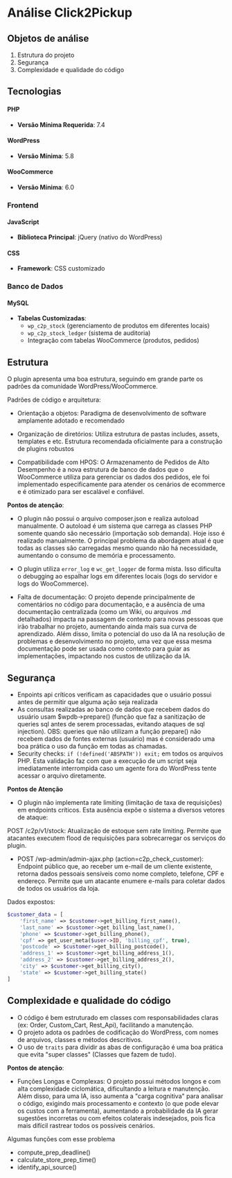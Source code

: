 # Análise Click2Pickup

## Objetos de análise

1. Estrutura do projeto
2. Segurança
3. Complexidade e qualidade do código

## Tecnologias

#### PHP
- **Versão Mínima Requerida**: 7.4

#### WordPress
- **Versão Mínima**: 5.8

#### WooCommerce
- **Versão Mínima**: 6.0

### Frontend

#### JavaScript
- **Biblioteca Principal**: jQuery (nativo do WordPress)

#### CSS
- **Framework**: CSS customizado

### Banco de Dados

#### MySQL
- **Tabelas Customizadas**:
  - `wp_c2p_stock` (gerenciamento de produtos em diferentes locais)
  - `wp_c2p_stock_ledger` (sistema de auditoria)
  - Integração com tabelas WooCommerce (produtos, pedidos)

## Estrutura

O plugin apresenta uma boa estrutura, seguindo em grande parte os padrões da comunidade WordPress/WooCommerce.

Padrões de código e arquitetura:

- Orientação a objetos: Paradigma de desenvolvimento de software amplamente adotado e recomendado

- Organização de diretórios: Utiliza estrutura de pastas includes, assets, templates e etc. Estrutura recomendada oficialmente para a construção de plugins robustos

- Compatibilidade com HPOS: O Armazenamento de Pedidos de Alto Desempenho é a nova estrutura de banco de dados que o WooCommerce utiliza para gerenciar os dados dos pedidos, ele foi implementado especificamente para atender os cenários de ecommerce e é otimizado para ser escalável e confiável.

**Pontos de atenção**:
- O plugin não possui o arquivo composer.json e realiza autoload manualmente. O autoload é um sistema que carrega as classes PHP somente quando são necessário (importação sob demanda). Hoje isso é realizado manualmente. O principal problema da abordagem atual é que todas as classes são carregadas mesmo quando não há necessidade, aumentando o consumo de memória e processamento.

- O plugin utiliza `error_log` e `wc_get_logger` de forma mista. Isso dificulta o debugging ao espalhar logs em diferentes locais (logs do servidor e logs do WooCommerce).

- Falta de documentação: O projeto depende principalmente de comentários no código para documentação, e a ausência de uma documentação centralizada (como um Wiki, ou arquivos .md detalhados) 
impacta na passagem de contexto para novas pessoas que irão trabalhar no projeto, aumentando ainda mais sua curva de aprendizado. Além disso, limita o potencial do uso da IA na resolução de problemas e desenvolvimento no projeto, uma vez que essa mesma documentação pode ser usada como contexto para guiar as implementações, impactando nos custos de utilização da IA.

## Segurança

- Enpoints api críticos verificam as capacidades que o usuário possui antes de permitir que alguma ação seja realizada
- As consultas realizadas ao banco de dados que recebem dados do usuário usam $wpdb->prepare() (função que faz a sanitização de queries sql antes de serem processadas, evitando ataques de sql injection). OBS: queries que não utilizam a função prepare() não recebem dados de fontes externas (usuário) mas é considerado uma boa prática o uso da função em todas as chamadas.
- Security checks: `if (!defined('ABSPATH')) exit;` em todos os arquivos PHP. Esta validação faz com que a execução de um script seja imediatamente interrompida caso um agente fora do WordPress tente acessar o arquivo diretamente.

**Pontos de Atenção**

- O plugin não implementa rate limiting (limitação de taxa de requisições) em endpoints críticos. Esta ausência expõe o sistema a diversos vetores de ataque:

POST /c2p/v1/stock: Atualização de estoque sem rate limiting. Permite que atacantes executem flood de requisições para sobrecarregar os serviços do plugin.

- POST /wp-admin/admin-ajax.php (action=c2p_check_customer): Endpoint público que, ao receber um e-mail de um cliente existente, retorna dados pessoais sensíveis como nome completo, telefone, CPF e endereço. Permite que um atacante enumere e-mails para coletar dados de todos os usuários da loja.

Dados expostos:

```php
$customer_data = [
    'first_name' => $customer->get_billing_first_name(),
    'last_name' => $customer->get_billing_last_name(),
    'phone' => $customer->get_billing_phone(),
    'cpf' => get_user_meta($user->ID, 'billing_cpf', true),
    'postcode' => $customer->get_billing_postcode(),
    'address_1' => $customer->get_billing_address_1(),
    'address_2' => $customer->get_billing_address_2(),
    'city' => $customer->get_billing_city(),
    'state' => $customer->get_billing_state()
]
```

## Complexidade e qualidade do código

- O código é bem estruturado em classes com responsabilidades claras (ex: Order, Custom_Cart, Rest_Api), facilitando a manutenção. 
- O projeto adota os padrões de codificação do WordPress, com nomes de arquivos, classes e métodos descritivos. 
- O uso de `traits` para dividir as abas de configuração é uma boa prática que evita "super classes" (Classes que fazem de tudo).

**Pontos de atenção**:

- Funções Longas e Complexas: O projeto possui métodos longos e com alta complexidade ciclomática, dificultando a leitura e manutenção. Além disso, para uma IA, isso aumenta a "carga cognitiva" para analisar o código, exigindo mais processamento e contexto (o que pode elevar os custos com a ferramenta), aumentando a probabilidade da IA gerar sugestões incorretas ou com efeitos colaterais indesejados, pois fica mais difícil rastrear todos os possíveis cenários.

Algumas funções com esse problema

- compute_prep_deadline() 
- calculate_store_prep_time()
- identify_api_source()
